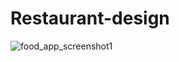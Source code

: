 # Restaurant-design
![food_app_screenshot1](https://github.com/Everlandgo/Restaurant-design/assets/104118335/c3ef14df-991a-4ee9-a651-521e5ae177e3)
